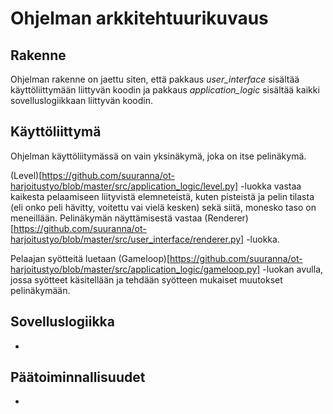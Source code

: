 # Ohjelman arkkitehtuurikuvaus

## Rakenne

Ohjelman rakenne on jaettu siten, että pakkaus *user_interface* sisältää 
käyttöliittymään liittyvän koodin ja pakkaus *application_logic* sisältää
kaikki sovelluslogiikkaan liittyvän koodin.

## Käyttöliittymä

Ohjelman käyttöliitymässä on vain yksinäkymä, joka on itse pelinäkymä. 

(Level)[https://github.com/suuranna/ot-harjoitustyo/blob/master/src/application_logic/level.py] -luokka 
vastaa kaikesta pelaamiseen liityvistä elemneteistä, kuten pisteistä ja pelin tilasta 
(eli onko peli hävitty, voitettu vai vielä kesken) sekä siitä, monesko taso on meneillään. 
Pelinäkymän näyttämisestä vastaa (Renderer)[https://github.com/suuranna/ot-harjoitustyo/blob/master/src/user_interface/renderer.py] -luokka.

Pelaajan syötteitä luetaan (Gameloop)[https://github.com/suuranna/ot-harjoitustyo/blob/master/src/application_logic/gameloop.py] 
-luokan avulla, jossa syötteet käsitellään ja tehdään syötteen mukaiset muutokset pelinäkymään.

## Sovelluslogiikka

-

## Päätoiminnallisuudet

-
